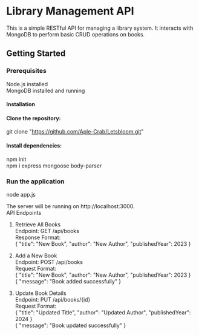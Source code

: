 # Library Management API

This is a simple RESTful API for managing a library system. It interacts with MongoDB to perform basic CRUD operations on books.

## Getting Started
### Prerequisites
Node.js installed<br>
MongoDB installed and running<br>
#### Installation
#### Clone the repository:

git clone "https://github.com/Aple-Crab/Letsbloom.git"

#### Install dependencies:

npm init<br>
npm i express mongoose body-parser<br>

### Run the application
node app.js

The server will be running on http://localhost:3000.<br>
API Endpoints
1. Retrieve All Books<br>
Endpoint: GET /api/books<br>
Response Format:<br>
{
  "title": "New Book",
  "author": "New Author",
  "publishedYear": 2023
}

2. Add a New Book<br>
Endpoint: POST /api/books<br>
Request Format:<br>
{
  "title": "New Book",
  "author": "New Author",
  "publishedYear": 2023
}<br>
{
  "message": "Book added successfully"
}
3. Update Book Details<br>
Endpoint: PUT /api/books/{id}<br>
Request Format:<br>
{
  "title": "Updated Title",
  "author": "Updated Author",
  "publishedYear": 2024
}<br>
{
  "message": "Book updated successfully"
}

